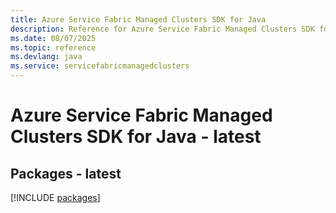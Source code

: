```yaml
---
title: Azure Service Fabric Managed Clusters SDK for Java
description: Reference for Azure Service Fabric Managed Clusters SDK for Java
ms.date: 08/07/2025
ms.topic: reference
ms.devlang: java
ms.service: servicefabricmanagedclusters
---
```

# Azure Service Fabric Managed Clusters SDK for Java - latest
## Packages - latest
[!INCLUDE [packages](service-fabric-managed-clusters-index.md)]